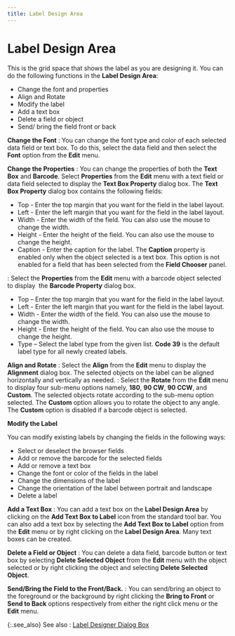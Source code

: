 ```yaml
---
title: Label Design Area
---
```


# Label Design Area


This is the grid space that shows the label as you are designing it.  You can do the following functions in the **Label 
 Design Area**:

- Change the  font and properties
- Align and Rotate
- Modify the  label
- Add a text  box
- Delete a field  or object
- Send/ bring  the field front or back



**Change the Font**
: You can change the font type and color of each selected  data field or text box. To do this, select the data field and then select  the **Font** option from the **Edit** menu.


**Change the Properties**
: You can change the properties of both the **Text Box** and **Barcode**.  Select **Properties** from the **Edit** menu with a text field or data  field selected to display the **Text Box 
 Property** dialog box. The **Text 
 Box Property** dialog box contains the following fields:

- Top - Enter  the top margin that you want for the field in the label layout.
- Left - Enter  the left margin that you want for the field in the label layout.
- Width - Enter  the width of the field. You can also use the mouse to change the width.
- Height - Enter  the height of the field. You can also use the mouse to change the height.
- Caption - Enter  the caption for the label. The **Caption**  property is enabled only when the object selected is a text box. This  option is not enabled for a field that has been selected from the **Field Chooser** panel.

: Select the **Properties**  from the **Edit** menu with a barcode  object selected to display  the  **Barcode Property** dialog box.

- Top – Enter  the top margin that you want for the field in the label layout.
- Left - Enter  the left margin that you want for the field in the label layout.
- Width - Enter  the width of the field. You can also use the mouse to change the width.
- Height - Enter  the height of the field. You can also use the mouse to change the height.
- Type – Select  the label type from the given list. **Code 
 39** is the default label type for all newly created labels.



**Align and Rotate**
: Select the **Align**  from the **Edit** menu to display  the **Alignment** dialog box. The  selected objects on the label can be aligned horizontally and vertically  as needed.
: Select the **Rotate**  from the **Edit** menu to display  four sub-menu options namely, **180**,  **90 CW**, **90 
 CCW**, and **Custom**. The selected  objects rotate according to the sub-menu option selected. The **Custom**  option allows you to rotate the object to any angle. The **Custom**  option is disabled if a barcode object is selected.


**Modify the Label**


You can modify existing labels by changing the fields in the following  ways:

- Select or deselect  the browser fields
- Add or remove  the barcode for the selected fields
- Add or remove  a text box
- Change the  font or color of the fields in the label
- Change the  dimensions of the label
- Change the  orientation of the label between portrait and landscape
- Delete a label



**Add a Text Box**
: You can add a text box on the **Label 
 Design Area** by clicking on the **Add 
 Text Box to Label** icon from the standard tool bar. You can also  add a text box by selecting the **Add Text 
 Box to Label** option from the **Edit**  menu or by right clicking on the **Label 
 Design Area**. Many text boxes can be created.


**Delete a Field or Object**
: You can delete a data field, barcode button or text  box by selecting **Delete Selected Object**  from the **Edit** menu with the object  selected or by right clicking the object and selecting **Delete 
 Selected Object**.


**Send/Bring the Field to the Front/Back.**
: You can send/bring an object to the foreground or  the background by right clicking the **Bring 
 to Front** or **Send to Back**  options respectively from either the right click menu or the **Edit**  menu.


{:.see_also}
See also
: [Label Designer  Dialog Box]({{site.wwe_baseurl}}/everest-client/ui/browsers/options/label-designer/creating/designer/the_label_designer.html)
